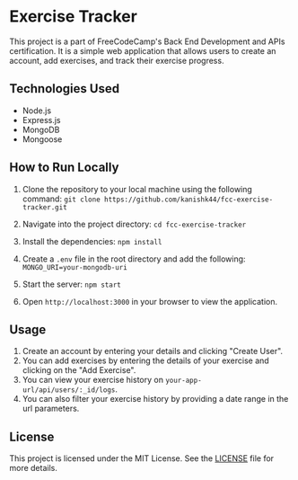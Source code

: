 # Exercise Tracker

This project is a part of FreeCodeCamp's Back End Development and APIs certification. It is a simple web application that allows users to create an account, add exercises, and track their exercise progress.

## Technologies Used

- Node.js
- Express.js
- MongoDB
- Mongoose

## How to Run Locally

1. Clone the repository to your local machine using the following command:
`git clone https://github.com/kanishk44/fcc-exercise-tracker.git`

2. Navigate into the project directory:
`cd fcc-exercise-tracker`

3. Install the dependencies:
`npm install`

4. Create a `.env` file in the root directory and add the following:
`MONGO_URI=your-mongodb-uri`

5. Start the server:
`npm start`

6. Open `http://localhost:3000` in your browser to view the application.

## Usage

1. Create an account by entering your details and clicking "Create User".
2. You can add exercises by entering the details of your exercise and clicking on the "Add Exercise".
3. You can view your exercise history on `your-app-url/api/users/:_id/logs`.
4. You can also filter your exercise history by providing a date range in the url parameters.

<!--## Live Demo

A live demo of the application is available [here](https://exercise-tracker-fcc-username.herokuapp.com). -->

<!-- ## Screenshots

![Login Page](./screenshots/login-page.png)

![Add Exercise Page](./screenshots/add-exercise-page.png)

![My Exercises Page](./screenshots/my-exercises-page.png) -->

## License

This project is licensed under the MIT License. See the [LICENSE](./LICENSE) file for more details.



